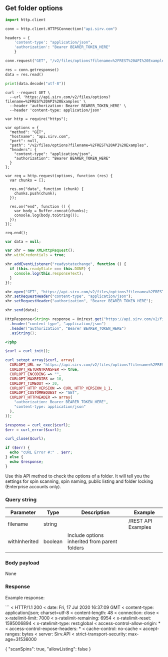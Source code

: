 ## Get folder options

```python
import http.client

conn = http.client.HTTPSConnection("api.sirv.com")

headers = {
    'content-type': "application/json",
    'authorization': "Bearer BEARER_TOKEN_HERE"
    }

conn.request("GET", "/v2/files/options?filename=%2FREST%20API%20Examples", headers=headers)

res = conn.getresponse()
data = res.read()

print(data.decode("utf-8"))
```

```shell
curl --request GET \
  --url 'https://api.sirv.com/v2/files/options?filename=%2FREST%20API%20Examples' \
  --header 'authorization: Bearer BEARER_TOKEN_HERE' \
  --header 'content-type: application/json'
```

```javascript--node
var http = require("https");

var options = {
  "method": "GET",
  "hostname": "api.sirv.com",
  "port": null,
  "path": "/v2/files/options?filename=%2FREST%20API%20Examples",
  "headers": {
    "content-type": "application/json",
    "authorization": "Bearer BEARER_TOKEN_HERE"
  }
};

var req = http.request(options, function (res) {
  var chunks = [];

  res.on("data", function (chunk) {
    chunks.push(chunk);
  });

  res.on("end", function () {
    var body = Buffer.concat(chunks);
    console.log(body.toString());
  });
});

req.end();
```

```javascript
var data = null;

var xhr = new XMLHttpRequest();
xhr.withCredentials = true;

xhr.addEventListener("readystatechange", function () {
  if (this.readyState === this.DONE) {
    console.log(this.responseText);
  }
});

xhr.open("GET", "https://api.sirv.com/v2/files/options?filename=%2FREST%20API%20Examples");
xhr.setRequestHeader("content-type", "application/json");
xhr.setRequestHeader("authorization", "Bearer BEARER_TOKEN_HERE");

xhr.send(data);
```

```java
HttpResponse<String> response = Unirest.get("https://api.sirv.com/v2/files/options?filename=%2FREST%20API%20Examples")
  .header("content-type", "application/json")
  .header("authorization", "Bearer BEARER_TOKEN_HERE")
  .asString();
```

```php
<?php

$curl = curl_init();

curl_setopt_array($curl, array(
  CURLOPT_URL => "https://api.sirv.com/v2/files/options?filename=%2FREST%20API%20Examples",
  CURLOPT_RETURNTRANSFER => true,
  CURLOPT_ENCODING => "",
  CURLOPT_MAXREDIRS => 10,
  CURLOPT_TIMEOUT => 30,
  CURLOPT_HTTP_VERSION => CURL_HTTP_VERSION_1_1,
  CURLOPT_CUSTOMREQUEST => "GET",
  CURLOPT_HTTPHEADER => array(
    "authorization: Bearer BEARER_TOKEN_HERE",
    "content-type: application/json"
  ),
));

$response = curl_exec($curl);
$err = curl_error($curl);

curl_close($curl);

if ($err) {
  echo "cURL Error #:" . $err;
} else {
  echo $response;
}
```

Use this API method to check the options of a folder. It will tell you the settings for spin scanning, spin naming, public listing and folder locking (Enterprise accounts only).

### Query string


Parameter | Type | Description | Example
--------- | ---- | ----------- | ------- 
filename | string |  | /REST API Examples
withInherited | boolean | Include options inherited from parent folders | 


### Body payload


None


### Response

Example response:

<div class="center-column"></div>
```
< HTTP/1.1 200
< date: Fri, 17 Jul 2020 16:37:09 GMT
< content-type: application/json; charset=utf-8
< content-length: 48
< connection: close
< x-ratelimit-limit: 7000
< x-ratelimit-remaining: 6954
< x-ratelimit-reset: 1595006894
< x-ratelimit-type: rest:global
< access-control-allow-origin: *
< access-control-expose-headers: *
< cache-control: no-cache
< accept-ranges: bytes
< server: Sirv.API
< strict-transport-security: max-age=31536000

{
  "scanSpins": true,
  "allowListing": false
}
```
